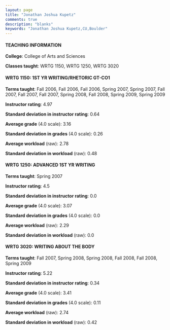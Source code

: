```yaml
---
layout: page
title: "Jonathan Joshua Kupetz" 
comments: true
description: "blanks"
keywords: "Jonathan Joshua Kupetz,CU,Boulder"
---
```

<head>
<script src="https://ajax.googleapis.com/ajax/libs/jquery/2.1.3/jquery.min.js"></script>
<script src="https://dl.dropboxusercontent.com/s/pc42nxpaw1ea4o9/highcharts.js?dl=0"></script>
<!-- <script src="../assets/js/highcharts.js"></script> -->
<style type="text/css">@font-face {
	font-family: "Bebas Neue";
	src: url(https://www.filehosting.org/file/details/544349/BebasNeue Regular.otf) format("opentype");
	}
	h1.Bebas { 
		font-family: "Bebas Neue", Verdana, Tahoma;
	}
</style>
</head>
	   
#### TEACHING INFORMATION

**College**: College of Arts and Sciences

**Classes taught**: WRTG 1150, WRTG 1250, WRTG 3020

#### WRTG 1150: 1ST YR WRITING/RHETORIC GT-CO1

**Terms taught**: Fall 2006, Fall 2006, Fall 2006, Spring 2007, Spring 2007, Fall 2007, Fall 2007, Fall 2007, Spring 2008, Fall 2008, Spring 2009, Spring 2009

**Instructor rating**: 4.97

**Standard deviation in instructor rating**: 0.64

**Average grade** (4.0 scale): 3.16

**Standard deviation in grades** (4.0 scale): 0.26

**Average workload** (raw): 2.78

**Standard deviation in workload** (raw): 0.48

#### WRTG 1250: ADVANCED 1ST YR WRITING

**Terms taught**: Spring 2007

**Instructor rating**: 4.5

**Standard deviation in instructor rating**: 0.0

**Average grade** (4.0 scale): 3.07

**Standard deviation in grades** (4.0 scale): 0.0

**Average workload** (raw): 2.29

**Standard deviation in workload** (raw): 0.0

#### WRTG 3020: WRITING ABOUT THE BODY

**Terms taught**: Fall 2007, Spring 2008, Spring 2008, Fall 2008, Fall 2008, Spring 2009

**Instructor rating**: 5.22

**Standard deviation in instructor rating**: 0.34

**Average grade** (4.0 scale): 3.41

**Standard deviation in grades** (4.0 scale): 0.11

**Average workload** (raw): 2.74

**Standard deviation in workload** (raw): 0.42

